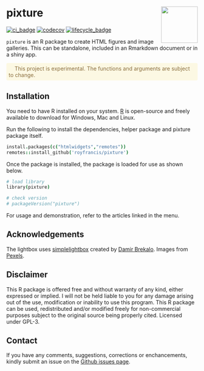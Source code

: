 # pixture <img src="android-chrome-192x192.png" style="height:96px;" align="right" />

[![ci_badge](https://github.com/royfrancis/pixture/workflows/r-cmd-check/badge.svg)](https://github.com/royfrancis/pixture/actions?workflow=r-cmd-check) [![codecov](https://codecov.io/gh/royfrancis/pixture/branch/main/graph/badge.svg?token=4DOQ8HNQFK)](https://app.codecov.io/gh/royfrancis/pixture/) [![lifecycle_badge](https://lifecycle.r-lib.org/articles/figures/lifecycle-experimental.svg)](https://lifecycle.r-lib.org/articles/stages.html#experimental)

`pixture` is an R package to create HTML figures and image galleries. This can be standalone, included in an Rmarkdown document or in a shiny app.

<p style="color: #8a6d3b;background-color: #fcf8e3;border-color:#faebcc;padding: 6px;border-radius: 4px;" style="inline-block">
&nbsp; <i class="fas fa-exclamation-circle"></i> &nbsp; This project is experimental. The functions and arguments are subject to change.
</p>

## Installation  

You need to have R installed on your system. [R](https://www.r-project.org/) is open-source and freely available to download for Windows, Mac and Linux.

Run the following to install the dependencies, helper package and pixture package itself.

```coffee
install.packages(c("htmlwidgets","remotes"))
remotes::install_github('royfrancis/pixture')
```

Once the package is installed, the package is loaded for use as shown below.

```coffee
# load library
library(pixture)

# check version
# packageVersion("pixture")
```

For usage and demonstration, refer to the articles linked in the menu.

## Acknowledgements

The lightbox uses [simplelightbox](https://github.com/dbrekalo/simpleLightbox) created by [Damir Brekalo](https://dbrekalo.github.io/simpleLightbox/). Images from [Pexels](https://www.pexels.com/).

## Disclaimer

This R package is offered free and without warranty of any kind, either expressed or implied. I will not be held liable to you for any damage arising out of the use, modification or inability to use this program. This R package can be used, redistributed and/or modified freely for non-commercial purposes subject to the original source being properly cited. Licensed under GPL-3.

## Contact

If you have any comments, suggestions, corrections or enchancements, kindly submit an issue on the [Github issues page](https://github.com/royfrancis/pixture/issues).
